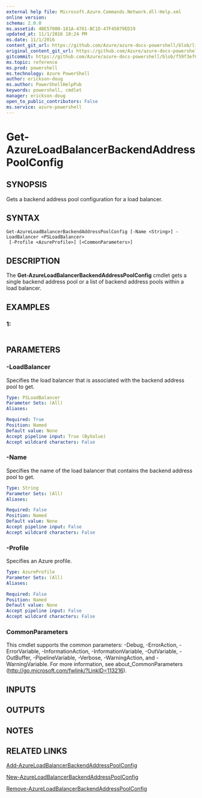 ```yaml
---
external help file: Microsoft.Azure.Commands.Network.dll-Help.xml
online version: 
schema: 2.0.0
ms.assetid: 4BE57000-181A-4761-BC1D-47F45079ED19
updated_at: 11/1/2016 10:24 PM
ms.date: 11/1/2016
content_git_url: https://github.com/Azure/azure-docs-powershell/blob/live/azureps-cmdlets-docs/ResourceManager/AzureRM.Network/v0.9.8/Get-AzureLoadBalancerBackendAddressPoolConfig.md
original_content_git_url: https://github.com/Azure/azure-docs-powershell/blob/live/azureps-cmdlets-docs/ResourceManager/AzureRM.Network/v0.9.8/Get-AzureLoadBalancerBackendAddressPoolConfig.md
gitcommit: https://github.com/Azure/azure-docs-powershell/blob/f59f3ef60bc592383812213e69fd77ba950759ed/azureps-cmdlets-docs/ResourceManager/AzureRM.Network/v0.9.8/Get-AzureLoadBalancerBackendAddressPoolConfig.md
ms.topic: reference
ms.prod: powershell
ms.technology: Azure PowerShell
author: erickson-doug
ms.author: PowerShellHelpPub
keywords: powershell, cmdlet
manager: erickson-doug
open_to_public_contributors: False
ms.service: azure-powershell
---
```


# Get-AzureLoadBalancerBackendAddressPoolConfig

## SYNOPSIS
Gets a backend address pool configuration for a load balancer.

## SYNTAX

```
Get-AzureLoadBalancerBackendAddressPoolConfig [-Name <String>] -LoadBalancer <PSLoadBalancer>
 [-Profile <AzureProfile>] [<CommonParameters>]
```

## DESCRIPTION
The **Get-AzureLoadBalancerBackendAddressPoolConfig** cmdlet gets a single backend address pool or a list of backend address pools within a load balancer.

## EXAMPLES

### 1:
```

```

## PARAMETERS

### -LoadBalancer
Specifies the load balancer that is associated with the backend address pool to get.

```yaml
Type: PSLoadBalancer
Parameter Sets: (All)
Aliases: 

Required: True
Position: Named
Default value: None
Accept pipeline input: True (ByValue)
Accept wildcard characters: False
```

### -Name
Specifies the name of the load balancer that contains the backend address pool to get.

```yaml
Type: String
Parameter Sets: (All)
Aliases: 

Required: False
Position: Named
Default value: None
Accept pipeline input: False
Accept wildcard characters: False
```

### -Profile
Specifies an Azure profile.

```yaml
Type: AzureProfile
Parameter Sets: (All)
Aliases: 

Required: False
Position: Named
Default value: None
Accept pipeline input: False
Accept wildcard characters: False
```

### CommonParameters
This cmdlet supports the common parameters: -Debug, -ErrorAction, -ErrorVariable, -InformationAction, -InformationVariable, -OutVariable, -OutBuffer, -PipelineVariable, -Verbose, -WarningAction, and -WarningVariable. For more information, see about_CommonParameters (http://go.microsoft.com/fwlink/?LinkID=113216).

## INPUTS

## OUTPUTS

## NOTES

## RELATED LINKS

[Add-AzureLoadBalancerBackendAddressPoolConfig](xref:ResourceManager/AzureRM.Network/v0.9.8/Add-AzureLoadBalancerBackendAddressPoolConfig.md)

[New-AzureLoadBalancerBackendAddressPoolConfig](xref:ResourceManager/AzureRM.Network/v0.9.8/New-AzureLoadBalancerBackendAddressPoolConfig.md)

[Remove-AzureLoadBalancerBackendAddressPoolConfig](xref:ResourceManager/AzureRM.Network/v0.9.8/Remove-AzureLoadBalancerBackendAddressPoolConfig.md)


